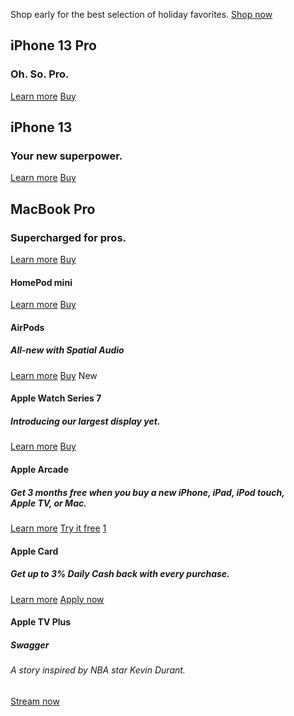 Shop early for the best selection of holiday favorites.
[Shop now](/us/shop/goto/store)

## iPhone 13 Pro

### Oh. So. Pro.
[Learn more](/iphone-13-pro/)
[Buy](/us/shop/goto/buy_iphone/iphone_13_pro)

## iPhone 13

### Your new superpower.
[Learn more](/iphone-13/)
[Buy](/us/shop/goto/buy_iphone/iphone_13)

## MacBook Pro

### Supercharged for pros.
[Learn more](/macbook-pro-14-and-16/)
[Buy](/us/shop/goto/buy_mac/macbook_pro_14)

#### HomePod mini
[Learn more](/homepod-mini/)
[Buy](/us/shop/goto/buy_homepod/homepod_mini)

#### AirPods

##### All-new with Spatial Audio
[Learn more](/airpods-3rd-generation/)
[Buy](/us/shop/goto/product/MME73)
New

#### Apple Watch Series 7

##### Introducing our largest display yet.
[Learn more](/apple-watch-series-7/)
[Buy](/us/shop/goto/buy_watch/apple_watch_series_7)

#### Apple Arcade

##### Get 3 months free when you buy a&nbsp;new iPhone, iPad, iPod&nbsp;touch, Apple&nbsp;TV, or Mac.
[Learn more](/apple-arcade/?itscg=10000&amp;itsct=arc-0-apl_hp-hw_bundle-apl-ref-211025)
[Try it free](https://offers.applearcade.apple/?itscg=10000&amp;itsct=arc-0-apl_hp-try_tle-apl-ref-211026)
[1](#footnote-1)

#### Apple Card

##### Get up to 3% Daily&nbsp;Cash back with every purchase.
[Learn more](/apple-card/)
[Apply now](https://card.apple.com/apply/start/?referrer=apy-200-100018)

#### Apple TV Plus

##### Swagger

###### A story inspired by NBA star Kevin&nbsp;Durant.
[Stream now](https://tv.apple.com/show/umc.cmc.63e208601mwndrxpmguc5stbo?itscg=10000&amp;itsct=atv-apl_hp-pmo_wch-SwaggerS1-211101)
